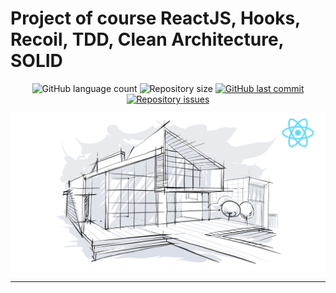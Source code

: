 # **Project of course ReactJS, Hooks, Recoil, TDD, Clean Architecture, SOLID**

<p align="center">
  <img alt="GitHub language count" src="https://img.shields.io/github/languages/count/remulocosta/clean-react">

  <img alt="Repository size" src="https://img.shields.io/github/repo-size/remulocosta/clean-react">

  <a href="https://github.com/remulocosta/clean-react/commits/master">
    <img alt="GitHub last commit" src="https://img.shields.io/github/last-commit/remulocosta/clean-react">
  </a>

  <a href="https://github.com/remulocosta/clean-react/issues">
    <img alt="Repository issues" src="https://img.shields.io/github/issues/remulocosta/clean-react">
  </a>
</p>

[![alt text](.github/course-logo.png "Link para o treinamento")](https://www.udemy.com/course/react-com-mango/?referralCode=552F88858EAE76346C8B)

---

